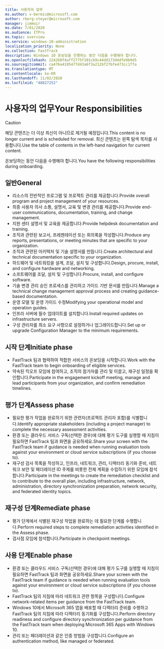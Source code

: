 ```yaml
---
title: 사용자의 업무
ms.author: v-bermic@microsoft.com
author: rberg-steyer@microsoft.com
manager: jimmuir
ms.date: 7/01/2020
ms.audience: ITPro
ms.topic: overview
ms.service: windows-10-administration
localization_priority: None
ms.collection: FastTrack
description: Windows 10 온보딩을 진행하는 동안 다음을 수행해야 합니다.
ms.openlocfilehash: 224268f4aff2775f101cb9c44dd173d4dfe9b9d5
ms.sourcegitcommit: ca476a4195477d43a6f3a212bf27bfe473cc1ffa
ms.translationtype: MT
ms.contentlocale: ko-KR
ms.lasthandoff: 11/02/2020
ms.locfileid: "48827252"
---
```

# <a name="your-responsibilities"></a><span data-ttu-id="2b55c-103">사용자의 업무</span><span class="sxs-lookup"><span data-stu-id="2b55c-103">Your Responsibilities</span></span>
> [!CAUTION]
> <span data-ttu-id="2b55c-104">해당 콘텐츠는 더 이상 최신이 아니므로 제거될 예정입니다.</span><span class="sxs-lookup"><span data-stu-id="2b55c-104">This content is no longer current and is scheduled for removal.</span></span> <span data-ttu-id="2b55c-105">최신 콘텐츠는 왼쪽 탐색 목차를 사용합니다.</span><span class="sxs-lookup"><span data-stu-id="2b55c-105">Use the table of contents in the left-hand navigation for current content.</span></span>

<span data-ttu-id="2b55c-106">온보딩하는 동안 다음을 수행해야 합니다.</span><span class="sxs-lookup"><span data-stu-id="2b55c-106">You have the following responsibilities during onboarding.</span></span>

## <a name="general"></a><span data-ttu-id="2b55c-107">일반</span><span class="sxs-lookup"><span data-stu-id="2b55c-107">General</span></span>

- <span data-ttu-id="2b55c-108">리소스의 전반적인 프로그램 및 프로젝트 관리를 제공합니다.</span><span class="sxs-lookup"><span data-stu-id="2b55c-108">Provide overall program and project management of your resources.</span></span>
- <span data-ttu-id="2b55c-109">최종 사용자 의사 소통, 설명서, 교육 및 변경 관리를 제공합니다.</span><span class="sxs-lookup"><span data-stu-id="2b55c-109">Provide end-user communications, documentation, training, and change management.</span></span>
- <span data-ttu-id="2b55c-110">지원 센터 설명서 및 교육을 제공합니다.</span><span class="sxs-lookup"><span data-stu-id="2b55c-110">Provide helpdesk documentation and training.</span></span>
- <span data-ttu-id="2b55c-111">조직과 관련된 보고서, 프레젠테이션 또는 회의록을 작성합니다.</span><span class="sxs-lookup"><span data-stu-id="2b55c-111">Produce any reports, presentations, or meeting minutes that are specific to your organization.</span></span>
- <span data-ttu-id="2b55c-112">조직과 관련된 아키텍처 및 기술 설명서를 만듭니다.</span><span class="sxs-lookup"><span data-stu-id="2b55c-112">Create architectural and technical documentation specific to your organization.</span></span>
- <span data-ttu-id="2b55c-113">하드웨어 및 네트워킹을 설계, 조달, 설치 및 구성합니다.</span><span class="sxs-lookup"><span data-stu-id="2b55c-113">Design, procure, install, and configure hardware and networking.</span></span>
- <span data-ttu-id="2b55c-114">소프트웨어를 조달, 설치 및 구성합니다.</span><span class="sxs-lookup"><span data-stu-id="2b55c-114">Procure, install, and configure software.</span></span>
- <span data-ttu-id="2b55c-115">기술 변경 관리 승인 프로세스를 관리하고 가이드 기반 문서를 만듭니다.</span><span class="sxs-lookup"><span data-stu-id="2b55c-115">Manage a technical change management approval process and creating guidance-based documentation.</span></span>
- <span data-ttu-id="2b55c-116">운영 모델 및 운영 가이드 수정</span><span class="sxs-lookup"><span data-stu-id="2b55c-116">Modifying your operational model and operation guides.</span></span>
- <span data-ttu-id="2b55c-117">인프라 서버에 필수 업데이트를 설치합니다.</span><span class="sxs-lookup"><span data-stu-id="2b55c-117">Install required updates on infrastructure servers.</span></span>
- <span data-ttu-id="2b55c-118">구성 관리자를 최소 요구 사항으로 설정하거나 업그레이드합니다.</span><span class="sxs-lookup"><span data-stu-id="2b55c-118">Set up or upgrade Configuration Manager to the minimum requirements.</span></span>

## <a name="initiate-phase"></a><span data-ttu-id="2b55c-119">시작 단계</span><span class="sxs-lookup"><span data-stu-id="2b55c-119">Initiate phase</span></span>

- <span data-ttu-id="2b55c-120">FastTrack 팀과 협력하여 적합한 서비스의 온보딩을 시작합니다.</span><span class="sxs-lookup"><span data-stu-id="2b55c-120">Work with the FastTrack team to begin onboarding of eligible services.</span></span>
- <span data-ttu-id="2b55c-121">약속된 킥오프 모임에 참여하고, 조직의 참가자를 관리 및 이끌고, 재구성 일정을 확인합니다.</span><span class="sxs-lookup"><span data-stu-id="2b55c-121">Participate in the engagement kickoff meeting, manage and lead participants from your organization, and confirm remediation timelines.</span></span>

## <a name="assess-phase"></a><span data-ttu-id="2b55c-122">평가 단계</span><span class="sxs-lookup"><span data-stu-id="2b55c-122">Assess phase</span></span>

- <span data-ttu-id="2b55c-123">필요한 평가 작업을 완료하기 위한 관련자(프로젝트 관리자 포함)를 식별합니다.</span><span class="sxs-lookup"><span data-stu-id="2b55c-123">Identify appropriate stakeholders (including a project manager) to complete the necessary assessment activities.</span></span>
- <span data-ttu-id="2b55c-124">환경 또는 클라우드 서비스 구독(선택한 경우)에 대해 평가 도구를 실행할 때 지침이 필요하면 FastTrack 팀과 화면을 공유하세요.</span><span class="sxs-lookup"><span data-stu-id="2b55c-124">Share your screen with the FastTrack team if guidance is needed when running evaluation tools against your environment or cloud service subscriptions (if you choose to).</span></span>
- <span data-ttu-id="2b55c-125">재구성 검사 목록을 작성하고, 인프라, 네트워크, 관리, 디렉터리 동기화 준비, 네트워크 보안 및 페더레이션 ID 주제를 비롯한 전체 계획을 수립하기 위한 모임에 참석합니다.</span><span class="sxs-lookup"><span data-stu-id="2b55c-125">Participate in the meetings to create the remediation checklist and to contribute to the overall plan, including infrastructure, network, administration, directory synchronization preparation, network security, and federated identity topics.</span></span>

## <a name="remediate-phase"></a><span data-ttu-id="2b55c-126">재구성 단계</span><span class="sxs-lookup"><span data-stu-id="2b55c-126">Remediate phase</span></span>

- <span data-ttu-id="2b55c-127">평가 단계에서 식별된 재구성 작업을 완료하는 데 필요한 단계를 수행합니다.</span><span class="sxs-lookup"><span data-stu-id="2b55c-127">Perform required steps to complete remediation activities identified in the Assess phase.</span></span>
- <span data-ttu-id="2b55c-128">검사점 모임에 참석합니다.</span><span class="sxs-lookup"><span data-stu-id="2b55c-128">Participate in checkpoint meetings.</span></span>

## <a name="enable-phase"></a><span data-ttu-id="2b55c-129">사용 단계</span><span class="sxs-lookup"><span data-stu-id="2b55c-129">Enable phase</span></span>

- <span data-ttu-id="2b55c-130">환경 또는 클라우드 서비스 구독(선택한 경우)에 대해 평가 도구를 실행할 때 지침이 필요하면 FastTrack 팀과 화면을 공유하세요.</span><span class="sxs-lookup"><span data-stu-id="2b55c-130">Share your screen with the FastTrack team if guidance is needed when running evaluation tools against your environment or cloud service subscriptions (if you choose to).</span></span>
- <span data-ttu-id="2b55c-131">FastTrack 팀의 지침에 따라 네트워크 관련 항목을 구성합니다.</span><span class="sxs-lookup"><span data-stu-id="2b55c-131">Configure network-related items per guidance from the FastTrack team.</span></span>
- <span data-ttu-id="2b55c-132">Windows 10에서 Microsoft 365 앱을 배포할 때 디렉터리 준비를 수행하고 FastTrack 팀의 지침에 따라 디렉터리 동기화를 구성합니다.</span><span class="sxs-lookup"><span data-stu-id="2b55c-132">Perform directory readiness and configure directory synchronization per guidance from the FastTrack team when deploying Microsoft 365 Apps with Windows 10.</span></span>
- <span data-ttu-id="2b55c-133">관리 또는 페더레이션과 같은 인증 방법을 구성합니다.</span><span class="sxs-lookup"><span data-stu-id="2b55c-133">Configure an authentication method, like managed or federated.</span></span>

